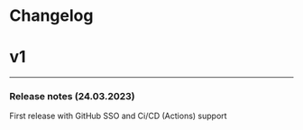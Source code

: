 Changelog
=========

# v1

---

### Release notes (24.03.2023)
First release with GitHub SSO and Ci/CD (Actions) support 